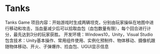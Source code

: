 # Tanks
Tanks Game
项目内容：开始游戏时生成两辆坦克，分别由玩家操纵在地图中进行移动和攻击，当血量减少后可以拾取血包（血包数量有限），每个回合进行计分，最先达到3分的玩家获胜。
开发环境：Windows10，Unity，Visual Studio
包含技术：Unity基本操作、常用组件使用、实例化预制件、物体移动、摄像机跟随物体移动、开火、子弹爆炸、捡血包、UGUI显示信息
